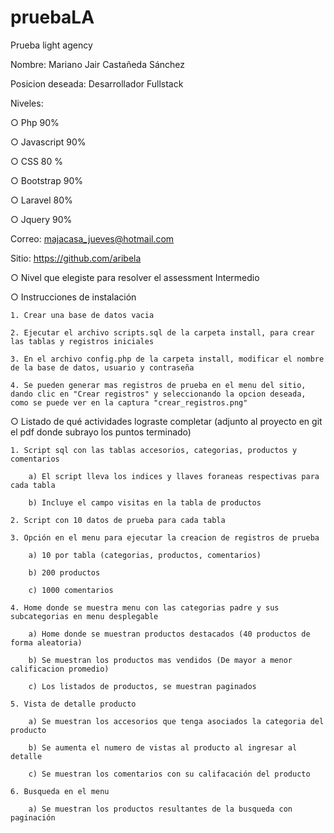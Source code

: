 # pruebaLA
Prueba light agency

Nombre: Mariano Jair Castañeda Sánchez

Posicion deseada: Desarrollador Fullstack

Niveles:

○ Php 90%

○ Javascript 90%

○ CSS 80 %

○ Bootstrap 90%

○ Laravel 80%

○ Jquery 90%

Correo: majacasa_jueves@hotmail.com

Sitio: https://github.com/aribela

○ Nivel que elegiste para resolver el assessment
	Intermedio

○ Instrucciones de instalación

	1. Crear una base de datos vacia
	
	2. Ejecutar el archivo scripts.sql de la carpeta install, para crear las tablas y registros iniciales
	
	3. En el archivo config.php de la carpeta install, modificar el nombre de la base de datos, usuario y contraseña
	
	4. Se pueden generar mas registros de prueba en el menu del sitio, dando clic en "Crear registros" y seleccionando la opcion deseada, como se puede ver en la captura "crear_registros.png"

○ Listado de qué actividades lograste completar (adjunto al proyecto en git el pdf donde subrayo los puntos terminado)

	1. Script sql con las tablas accesorios, categorias, productos y comentarios
	
		a) El script lleva los indices y llaves foraneas respectivas para cada tabla
		
		b) Incluye el campo visitas en la tabla de productos
		
	2. Script con 10 datos de prueba para cada tabla
	
	3. Opción en el menu para ejecutar la creacion de registros de prueba
	
		a) 10 por tabla (categorias, productos, comentarios)
		
		b) 200 productos
		
		c) 1000 comentarios
		
	4. Home donde se muestra menu con las categorias padre y sus subcategorias en menu desplegable
	
		a) Home donde se muestran productos destacados (40 productos de forma aleatoria)
		
		b) Se muestran los productos mas vendidos (De mayor a menor calificacion promedio)
		
		c) Los listados de productos, se muestran paginados
		
	5. Vista de detalle producto
	
		a) Se muestran los accesorios que tenga asociados la categoria del producto
		
		b) Se aumenta el numero de vistas al producto al ingresar al detalle
		
		c) Se muestran los comentarios con su califacación del producto
		
	6. Busqueda en el menu
	
		a) Se muestran los productos resultantes de la busqueda con paginación
